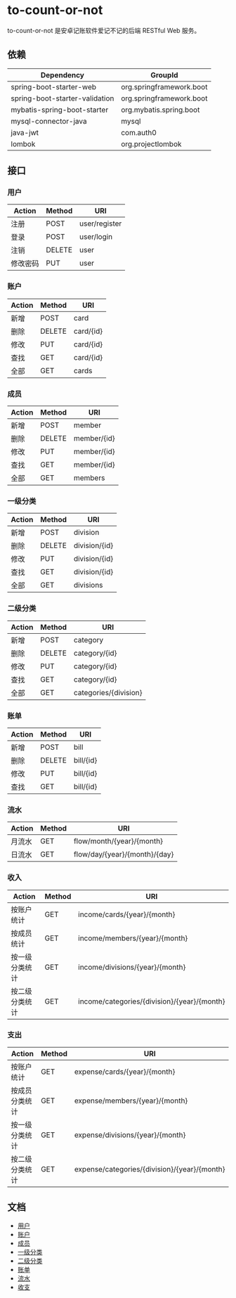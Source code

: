 # to-count-or-not

to-count-or-not 是安卓记账软件爱记不记的后端 RESTful Web 服务。

## 依赖

| Dependency | GroupId |
| ---------- | ------- |
| spring-boot-starter-web | org.springframework.boot |
| spring-boot-starter-validation | org.springframework.boot |
| mybatis-spring-boot-starter | org.mybatis.spring.boot |
| mysql-connector-java | mysql |
| java-jwt | com.auth0 |
| lombok | org.projectlombok |

## 接口

### 用户

| Action | Method | URI |
| --- | --- | --- |
| 注册 | POST | user/register |
| 登录 | POST | user/login | 
| 注销 | DELETE | user |
| 修改密码 | PUT | user |

### 账户

| Action | Method | URI |
| --- | --- | --- |
| 新增 | POST | card |
| 删除 | DELETE | card/{id} |
| 修改 | PUT | card/{id} |
| 查找 | GET | card/{id} |
| 全部 | GET | cards |

### 成员

| Action | Method | URI |
| --- | --- | --- |
| 新增 | POST | member |
| 删除 | DELETE | member/{id} |
| 修改 | PUT  | member/{id} |
| 查找 | GET | member/{id} |
| 全部 | GET | members |

### 一级分类

| Action | Method | URI |
| --- | --- | --- |
| 新增 | POST | division |
| 删除 | DELETE | division/{id} |
| 修改 | PUT | division/{id} |
| 查找 | GET | division/{id} |
| 全部 | GET | divisions |

### 二级分类

| Action | Method | URI |
| --- | --- | --- |
| 新增 | POST | category |
| 删除 | DELETE | category/{id} |
| 修改 | PUT | category/{id} |
| 查找 | GET | category/{id} |
| 全部 | GET | categories/{division} |

### 账单

| Action | Method | URI |
| --- | --- | --- |
| 新增 | POST | bill |
| 删除 | DELETE | bill/{id} |
| 修改 | PUT | bill/{id} |
| 查找 | GET | bill/{id} |

### 流水

| Action | Method | URI |
| --- | --- | --- |
| 月流水 | GET | flow/month/{year}/{month} |
| 日流水 | GET | flow/day/{year}/{month}/{day} |

### 收入

| Action | Method | URI |
| --- | --- | --- |
| 按账户统计 | GET | income/cards/{year}/{month} |
| 按成员统计 | GET | income/members/{year}/{month} |
| 按一级分类统计 | GET | income/divisions/{year}/{month} |
| 按二级分类统计 | GET | income/categories/{division}/{year}/{month} |

### 支出

| Action | Method | URI |
| --- | --- | --- |
| 按账户统计 | GET | expense/cards/{year}/{month} |
| 按成员分类统计 | GET | expense/members/{year}/{month} |
| 按一级分类统计 | GET | expense/divisions/{year}/{month} |
| 按二级分类统计 | GET | expense/categories/{division}/{year}/{month} |

## 文档

- [用户](https://github.com/capibaro/to-count-or-not/blob/master/docs/user.md)
- [账户](https://github.com/capibaro/to-count-or-not/blob/master/docs/card.md)
- [成员](https://github.com/capibaro/to-count-or-not/blob/master/docs/member.md)
- [一级分类](https://github.com/capibaro/to-count-or-not/blob/master/docs/division.md)
- [二级分类](https://github.com/capibaro/to-count-or-not/blob/master/docs/category.md)
- [账单](https://github.com/capibaro/to-count-or-not/blob/master/docs/bill.md)
- [流水](https://github.com/capibaro/to-count-or-not/blob/master/docs/flow.md)
- [收支](https://github.com/capibaro/to-count-or-not/blob/master/docs/balance.md)
